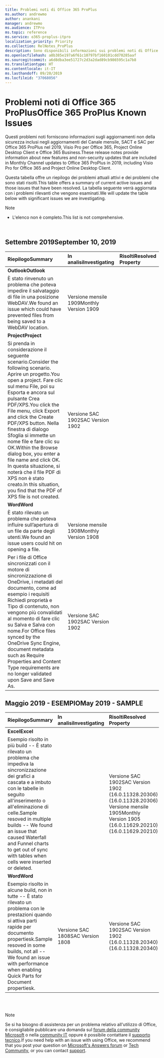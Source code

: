 ```yaml
---
title: Problemi noti di Office 365 ProPlus
ms.author: andrewmo
author: anankani
manager: andrewmo
ms.audience: ITPro
ms.topic: reference
ms.service: o365-proplus-itpro
localization_priority: Priority
ms.collection: RelNotes_ProPlus
description: Sono disponibili informazioni sui problemi noti di Office 365 ProPlus
ms.openlocfilehash: a8b385e197a6f61c10797bf160101cdd70285aaf
ms.sourcegitcommit: a6d8dba3ee51727c2d3a2dad89cb986595c1a7b8
ms.translationtype: HT
ms.contentlocale: it-IT
ms.lasthandoff: 09/20/2019
ms.locfileid: "37068056"
---
```

# <a name="office-365-proplus-known-issues"></a><span data-ttu-id="1c4e5-103">Problemi noti di Office 365 ProPlus</span><span class="sxs-lookup"><span data-stu-id="1c4e5-103">Office 365 ProPlus Known Issues</span></span>

<span data-ttu-id="1c4e5-104">Questi problemi noti forniscono informazioni sugli aggiornamenti non della sicurezza inclusi negli aggiornamenti del Canale mensile, SACT e SAC per Office 365 ProPlus nel 2019, Visio Pro per Office 365, Project Online Desktop Client e Office 365 Business.</span><span class="sxs-lookup"><span data-stu-id="1c4e5-104">These release notes provide information about new features and non-security updates that are included in Monthly Channel updates to Office 365 ProPlus in 2019, including Visio Pro for Office 365 and Project Online Desktop Client.</span></span>

<span data-ttu-id="1c4e5-105">Questa tabella offre un riepilogo dei problemi attuali attivi e dei problemi che sono stati risolti.</span><span class="sxs-lookup"><span data-stu-id="1c4e5-105">This table offers a summary of current active issues and those issues that have been resolved.</span></span>  <span data-ttu-id="1c4e5-106">La tabella seguente verrà aggiornata con i problemi rilevanti che vengono esaminati.</span><span class="sxs-lookup"><span data-stu-id="1c4e5-106">We will update the table below with significant issues we are investigating.</span></span>

 > [!NOTE]
 >- <span data-ttu-id="1c4e5-107">L'elenco non è completo.</span><span class="sxs-lookup"><span data-stu-id="1c4e5-107">This list is not comprehensive.</span></span>

<br>

## <a name="september-2019"></a><span data-ttu-id="1c4e5-108">Settembre 2019</span><span class="sxs-lookup"><span data-stu-id="1c4e5-108">September 10, 2019</span></span>

|<span data-ttu-id="1c4e5-109">Riepilogo</span><span class="sxs-lookup"><span data-stu-id="1c4e5-109">Summary</span></span>|<span data-ttu-id="1c4e5-110">In analisi</span><span class="sxs-lookup"><span data-stu-id="1c4e5-110">Investigating</span></span>|<span data-ttu-id="1c4e5-111">Risolti</span><span class="sxs-lookup"><span data-stu-id="1c4e5-111">Resolved Property</span></span>|
|:-------------------------------------------------------------------------------------|:-----|:-----|
|<span data-ttu-id="1c4e5-112">**Outlook**</span><span class="sxs-lookup"><span data-stu-id="1c4e5-112">**Outlook**</span></span>
<span data-ttu-id="1c4e5-113">È stato rinvenuto un problema che poteva impedire il salvataggio di file in una posizione WebDAV.</span><span class="sxs-lookup"><span data-stu-id="1c4e5-113">We found an issue which could have prevented files from being saved to a WebDAV location.</span></span>|<span data-ttu-id="1c4e5-114">Versione mensile 1909</span><span class="sxs-lookup"><span data-stu-id="1c4e5-114">Monthly Version 1909</span></span>||
|<span data-ttu-id="1c4e5-115">**Project**</span><span class="sxs-lookup"><span data-stu-id="1c4e5-115">**Project**</span></span>
<span data-ttu-id="1c4e5-116">Si prenda in considerazione il seguente scenario.</span><span class="sxs-lookup"><span data-stu-id="1c4e5-116">Consider the following scenario.</span></span> <span data-ttu-id="1c4e5-117">Aprire un progetto.</span><span class="sxs-lookup"><span data-stu-id="1c4e5-117">You open a project.</span></span> <span data-ttu-id="1c4e5-118">Fare clic sul menu File, poi su Esporta e ancora sul pulsante Crea PDF/XPS.</span><span class="sxs-lookup"><span data-stu-id="1c4e5-118">You click the File menu, click Export and click the Create PDF/XPS button.</span></span> <span data-ttu-id="1c4e5-119">Nella finestra di dialogo Sfoglia si immette un nome file e fare clic su OK.</span><span class="sxs-lookup"><span data-stu-id="1c4e5-119">Within the Browse dialog box, you enter a file name and click OK.</span></span> <span data-ttu-id="1c4e5-120">In questa situazione, si noterà che il file PDF di XPS non è stato creato.</span><span class="sxs-lookup"><span data-stu-id="1c4e5-120">In this situation, you find that the PDF of XPS file is not created.</span></span> |<span data-ttu-id="1c4e5-121">Versione SAC 1902</span><span class="sxs-lookup"><span data-stu-id="1c4e5-121">SAC Version 1902</span></span>||
|<span data-ttu-id="1c4e5-122">**Word**</span><span class="sxs-lookup"><span data-stu-id="1c4e5-122">**Word**</span></span>
<span data-ttu-id="1c4e5-123">È stato rilevato un problema che poteva influire sull’apertura di un file da parte degli utenti.</span><span class="sxs-lookup"><span data-stu-id="1c4e5-123">We found an issue users could hit on opening a file.</span></span>|<span data-ttu-id="1c4e5-124">Versione mensile 1908</span><span class="sxs-lookup"><span data-stu-id="1c4e5-124">Monthly Version 1908</span></span>||
<span data-ttu-id="1c4e5-125">Per i file di Office sincronizzati con il motore di sincronizzazione di OneDrive, i metadati del documento, come ad esempio i requisiti Richiedi proprietà e Tipo di contenuto, non vengono più convalidati al momento di fare clic su Salva e Salva con nome.</span><span class="sxs-lookup"><span data-stu-id="1c4e5-125">For Office files synced by the OneDrive Sync Engine, document metadata such as Require Properties and Content Type requirements are no longer validated upon Save and Save As.</span></span>|<span data-ttu-id="1c4e5-126">Versione SAC 1902</span><span class="sxs-lookup"><span data-stu-id="1c4e5-126">SAC Version 1902</span></span>||

## <a name="may-2019---sample"></a><span data-ttu-id="1c4e5-127">Maggio 2019 - ESEMPIO</span><span class="sxs-lookup"><span data-stu-id="1c4e5-127">May 2019 - SAMPLE</span></span>

|<span data-ttu-id="1c4e5-128">Riepilogo</span><span class="sxs-lookup"><span data-stu-id="1c4e5-128">Summary</span></span>|<span data-ttu-id="1c4e5-129">In analisi</span><span class="sxs-lookup"><span data-stu-id="1c4e5-129">Investigating</span></span>|<span data-ttu-id="1c4e5-130">Risolti</span><span class="sxs-lookup"><span data-stu-id="1c4e5-130">Resolved Property</span></span>|
|:-------------------------------------------------------------------------------------|:-----|:-----|
|<span data-ttu-id="1c4e5-131">**Excel**</span><span class="sxs-lookup"><span data-stu-id="1c4e5-131">**Excel**</span></span>
<span data-ttu-id="1c4e5-132">Esempio risolto in più build -- È stato rilevato un problema che impediva la sincronizzazione dei grafici a cascata e a imbuto con le tabelle in seguito all'inserimento o all'eliminazione di celle.</span><span class="sxs-lookup"><span data-stu-id="1c4e5-132">Sample resoved in multiple builds -- We found an issue that caused Waterfall and Funnel charts to get out of sync with tables when cells were inserted or deleted.</span></span>||<span data-ttu-id="1c4e5-133">Versione SAC 1902</span><span class="sxs-lookup"><span data-stu-id="1c4e5-133">SAC Version 1902</span></span> <br> <span data-ttu-id="1c4e5-134">(16.0.11328.20306)</span><span class="sxs-lookup"><span data-stu-id="1c4e5-134">(16.0.11328.20306)</span></span> <br> <span data-ttu-id="1c4e5-135">Versione mensile 1905</span><span class="sxs-lookup"><span data-stu-id="1c4e5-135">Monthly Version 1905</span></span> <br> <span data-ttu-id="1c4e5-136">(16.0.11629.20210)</span><span class="sxs-lookup"><span data-stu-id="1c4e5-136">(16.0.11629.20210)</span></span>|
|<span data-ttu-id="1c4e5-137">**Word**</span><span class="sxs-lookup"><span data-stu-id="1c4e5-137">**Word**</span></span>
<span data-ttu-id="1c4e5-138">Esempio risolto in alcune build, non in tutte -- È stato rilevato un problema con le prestazioni quando si attiva parti rapide per documento propertiesk.</span><span class="sxs-lookup"><span data-stu-id="1c4e5-138">Sample resoved in some builds, not all -- We found an issue with performance when enabling Quick Parts for Document propertiesk.</span></span>|<span data-ttu-id="1c4e5-139">Versione SAC 1808</span><span class="sxs-lookup"><span data-stu-id="1c4e5-139">SAC Version 1808</span></span>|<span data-ttu-id="1c4e5-140">Versione SAC 1902</span><span class="sxs-lookup"><span data-stu-id="1c4e5-140">SAC Version 1902</span></span> <br> <span data-ttu-id="1c4e5-141">(16.0.11328.20340)</span><span class="sxs-lookup"><span data-stu-id="1c4e5-141">(16.0.11328.20340)</span></span>|

<br>
<br>

> [!NOTE]
> <span data-ttu-id="1c4e5-142">Se si ha bisogno di assistenza per un problema relativo all'utilizzo di Office, è consigliabile pubblicare una domanda sul [forum della community Microsoft](https://answers.microsoft.com/) o nella [community IT](https://techcommunity.microsoft.com/) oppure è possibile contattare il [supporto tecnico](https://support.microsoft.com/contactus).</span><span class="sxs-lookup"><span data-stu-id="1c4e5-142">If you need help with an issue with using Office, we recommend that you post your question on [Microsoft's Answers forum](https://answers.microsoft.com/) or [Tech Community](https://techcommunity.microsoft.com/), or you can contact [support](https://support.microsoft.com/contactus).</span></span>
